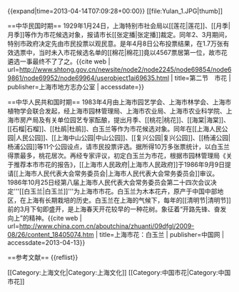 {{expand|time=2013-04-14T07:09:28+00:00}}
[[file:Yulan_1.JPG|thumb]]

==中华民国时期==
1929年1月24日，上海特别市社会局以[[莲花|莲花]]、[[月季|月季]]等作为市花候选对象，报请市长[[张定播|张定播]]裁定。同年2、3月期间，特别市政府决定先由市民投票以观民意。是年4月8日公布投票结果，在1.7万张有效选票中，当时未入市花候选名单的[[棉花|棉花]]竟以4567票居第一位，故市花遴选一事最终不了了之。<ref>{{cite web | url=http://www.shtong.gov.cn/newsite/node2/node2245/node69854/node69861/node69952/node69964/userobject1ai69635.html | title=第二节　市花 | publisher=上海市地方志办公室 | accessdate=}}</ref>

==中华人民共和国时期==
1983年4月由上海市园艺学会、上海市林学会、上海市植物学会联合发起，经上海市园林管理局、上海市农业局、上海市农业科学院、上海市房产局及有关单位园艺专家酝酿，提出月季、[[桃花|桃花]]、[[海棠|海棠]]、[[石榴|石榴]]、[[杜鹃|杜鹃]]、白玉兰等作为市花候选对象。同年在[[上海人民公园|人民公园]]、[[上海中山公园|中山公园]]、[[复兴公园|复兴公园]]、[[杨浦公园|杨浦公园]]等11个公园设点，请市民投票评选。据所得10万多张票统计，以白玉兰得票最多，桃花居次。再经专家评议，初定白玉兰为市花，根据市园林管理局《关于推荐本市市花的报告》，[[上海市人民政府|上海市人民政府]]于1986年9月9日提请[[上海市人民代表大会常务委员会|上海市人民代表大会常务委员会]]审议。1986年10月25日经第八届上海市人民代表大会常务委员会第二十四次会议决定'''[[白玉兰|白玉兰]]'''为上海市市花。白玉兰为木本花卉，原产于中国中部地区，在上海有长期栽培的历史。白玉兰在上海的气候下，每年的[[清明节|清明节]]前的3月下旬即盛开，是上海春天开花较早的一种花树。象征着“开路先锋、奋发向上”的精神。<ref>{{cite web | url=http://www.china.com.cn/aboutchina/zhuanti/09dfgl/2009-08/26/content_18405074.htm | title=上海市花：白玉兰 | publisher=中国网 | accessdate=2013-04-13}}</ref>

==参考文献==
{{reflist}}

[[Category:上海文化|Category:上海文化]]
[[Category:中国市花|Category:中国市花]]